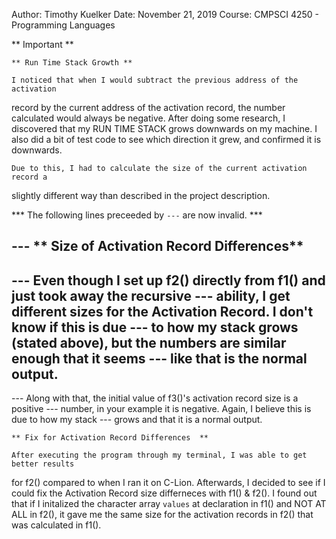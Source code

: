 Author:	Timothy Kuelker
Date:	November 21, 2019
Course:	CMPSCI 4250 - Programming Languages

** Important **


	** Run Time Stack Growth **

	I noticed that when I would subtract the previous address of the activation
record by the current address of the activation record, the number calculated would 
always be negative.  After doing some research, I discovered that my RUN TIME STACK 
grows downwards on my machine.  I also did a bit of test code to see which direction 
it grew, and confirmed it is downwards.

	Due to this, I had to calculate the size of the current activation record a 
slightly different way than described in the project description.

	

*** The following lines preceeded by `---` are now invalid.  ***

---	** Size of Activation Record Differences**
---
---	Even though I set up f2() directly from f1() and just took away the recursive 
--- ability, I get different sizes for the Activation Record. I don't know if this is due 
--- to how my stack grows (stated above), but the numbers are similar enough that it seems
--- like that is the normal output.
---
---	Along with that, the initial value of f3()'s activation record size is a positive 
--- number, in your example it is negative.  Again, I believe this is due to how my stack 
--- grows and that it is a normal output.




	** Fix for Activation Record Differences  **

	After executing the program through my terminal, I was able to get better results
for f2() compared to when I ran it on C-Lion.   Afterwards, I decided to see if I could fix the 
Activation Record size differneces with f1() & f2().   I found out that if I initalized the character
array `values` at declaration in f1() and NOT AT ALL in f2(), it gave me the same size for the 
activation records in f2() that was calculated in f1().

